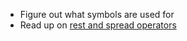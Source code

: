 * Figure out what symbols are used for
* Read up on [rest and spread operators](https://rainsoft.io/how-three-dots-changed-javascript/)
